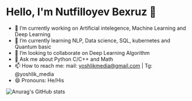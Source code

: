 Hello, I'm Nutfilloyev Bexruz 👋
=======
- 🔭 I’m currently working on Artificial intelegence, Machine Learning and Deep Learning
- 🌱 I’m currently learning NLP, Data science, SQL, kubernetes and Quantum basic
- 👯 I’m looking to collaborate on Deep Learning Algorithm
- 💬 Ask me about Python C/C++ and Math
- 📫 How to reach me: mail: yoshlikmedia@gmail.com | Tg: @yoshlik_media 
- 😄 Pronouns: He/His

![Anurag's GitHub stats](https://github-readme-stats.vercel.app/api?username=YoshlikMedia&show_icons=true&theme=react )

